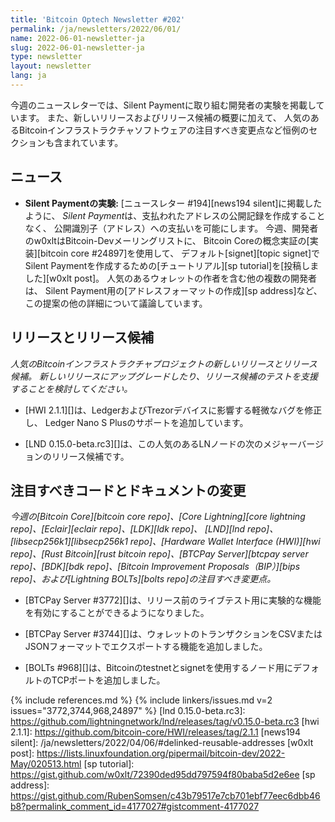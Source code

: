 ```yaml
---
title: 'Bitcoin Optech Newsletter #202'
permalink: /ja/newsletters/2022/06/01/
name: 2022-06-01-newsletter-ja
slug: 2022-06-01-newsletter-ja
type: newsletter
layout: newsletter
lang: ja
---
```

今週のニュースレターでは、Silent Paymentに取り組む開発者の実験を掲載しています。
また、新しいリリースおよびリリース候補の概要に加えて、
人気のあるBitcoinインフラストラクチャソフトウェアの注目すべき変更点など恒例のセクションも含まれています。

## ニュース

- **Silent Paymentの実験:** [ニュースレター #194][news194 silent]に掲載したように、
  *Silent Payment*は、支払われたアドレスの公開記録を作成することなく、
  公開識別子（アドレス）への支払いを可能にします。
  今週、開発者のw0xltはBitcoin-Devメーリングリストに、
  Bitcoin Coreの概念実証の[実装][bitcoin core #24897]を使用して、
  デフォルト[signet][topic signet]でSilent Paymentを作成するための[チュートリアル][sp tutorial]を[投稿しました][w0xlt post]。
  人気のあるウォレットの作者を含む他の複数の開発者は、
  Silent Payment用の[アドレスフォーマットの作成][sp address]など、
  この提案の他の詳細について議論しています。

## リリースとリリース候補

*人気のBitcoinインフラストラクチャプロジェクトの新しいリリースとリリース候補。
新しいリリースにアップグレードしたり、リリース候補のテストを支援することを検討してください。*

- [HWI 2.1.1][]は、LedgerおよびTrezorデバイスに影響する軽微なバグを修正し、
  Ledger Nano S Plusのサポートを追加しています。

- [LND 0.15.0-beta.rc3][]は、この人気のあるLNノードの次のメジャーバージョンのリリース候補です。

## 注目すべきコードとドキュメントの変更

*今週の[Bitcoin Core][bitcoin core repo]、[Core
Lightning][core lightning repo]、[Eclair][eclair repo]、[LDK][ldk repo]、
[LND][lnd repo]、[libsecp256k1][libsecp256k1 repo]、[Hardware Wallet
Interface (HWI)][hwi repo]、[Rust Bitcoin][rust bitcoin repo]、[BTCPay
Server][btcpay server repo]、[BDK][bdk repo]、[Bitcoin Improvement
Proposals（BIP）][bips repo]、および[Lightning BOLTs][bolts repo]の注目すべき変更点。*

- [BTCPay Server #3772][]は、リリース前のライブテスト用に実験的な機能を有効にすることができるようになりました。

- [BTCPay Server #3744][]は、ウォレットのトランザクションをCSVまたはJSONフォーマットでエクスポートする機能を追加しました。

- [BOLTs #968][]は、Bitcoinのtestnetとsignetを使用するノード用にデフォルトのTCPポートを追加しました。

{% include references.md %}
{% include linkers/issues.md v=2 issues="3772,3744,968,24897" %}
[lnd 0.15.0-beta.rc3]: https://github.com/lightningnetwork/lnd/releases/tag/v0.15.0-beta.rc3
[hwi 2.1.1]: https://github.com/bitcoin-core/HWI/releases/tag/2.1.1
[news194 silent]: /ja/newsletters/2022/04/06/#delinked-reusable-addresses
[w0xlt post]: https://lists.linuxfoundation.org/pipermail/bitcoin-dev/2022-May/020513.html
[sp tutorial]: https://gist.github.com/w0xlt/72390ded95dd797594f80baba5d2e6ee
[sp address]: https://gist.github.com/RubenSomsen/c43b79517e7cb701ebf77eec6dbb46b8?permalink_comment_id=4177027#gistcomment-4177027
